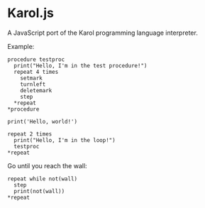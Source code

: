 # Karol.js
A JavaScript port of the Karol programming language interpreter.

Example:

```
procedure testproc
  print("Hello, I'm in the test procedure!")
  repeat 4 times
    setmark
    turnleft
    deletemark
    step
  *repeat
*procedure

print('Hello, world!')

repeat 2 times
  print("Hello, I'm in the loop!")
  testproc
*repeat
```

Go until you reach the wall:
```
repeat while not(wall)
  step
  print(not(wall))
*repeat
```
